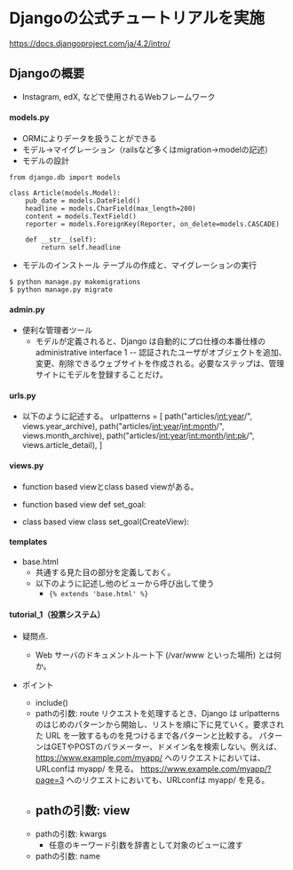 # Djangoの公式チュートリアルを実施
https://docs.djangoproject.com/ja/4.2/intro/


## Djangoの概要
- Instagram, edX, などで使用されるWebフレームワーク

#### models.py
- ORMによりデータを扱うことができる
- モデル→マイグレーション（railsなど多くはmigration→modelの記述）
- モデルの設計
```
from django.db import models

class Article(models.Model):
    pub_date = models.DateField()
    headline = models.CharField(max_length=200)
    content = models.TextField()
    reporter = models.ForeignKey(Reporter, on_delete=models.CASCADE)

    def __str__(self):
        return self.headline
```
- モデルのインストール
テーブルの作成と、マイグレーションの実行
```
$ python manage.py makemigrations
$ python manage.py migrate
```

#### admin.py
- 便利な管理者ツール
    - モデルが定義されると、Django は自動的にプロ仕様の本番仕様の administrative interface 1 -- 認証されたユーザがオブジェクトを追加、変更、削除できるウェブサイトを作成される。必要なステップは、管理サイトにモデルを登録することだけ。

#### urls.py
- 以下のように記述する。
urlpatterns = [
    path("articles/<int:year>/", views.year_archive),
    path("articles/<int:year>/<int:month>/", views.month_archive),
    path("articles/<int:year>/<int:month>/<int:pk>/", views.article_detail),
]

#### views.py
- function based viewとclass based viewがある。
- function based view
    def set_goal:

- class based view
    class set_goal(CreateView):


#### templates
- base.html
    - 共通する見た目の部分を定義しておく。
    - 以下のように記述し他のビューから呼び出して使う
        - `{% extends 'base.html' %}`
    


#### tutorial_1（投票システム）
- 疑問点.
    - Web サーバのドキュメントルート下 (/var/www といった場所) とは何か。

- ポイント
    - include()
    - pathの引数: route
        リクエストを処理するとき、Django は urlpatterns のはじめのパターンから開始し、リストを順に下に見ていく。要求された URL を一致するものを見つけるまで各パターンと比較する。
        パターンはGETやPOSTのパラメーター、ドメイン名を検索しない。例えば、 https://www.example.com/myapp/ へのリクエストにおいては、URLconfは myapp/ を見る。 https://www.example.com/myapp/?page=3 へのリクエストにおいても、URLconfは myapp/ を見る。
    - pathの引数: view
        - 
    - pathの引数: kwargs
        - 任意のキーワード引数を辞書として対象のビューに渡す
    - pathの引数: name